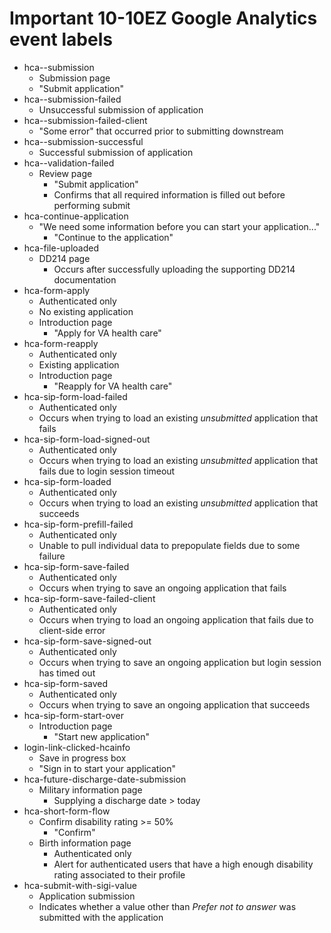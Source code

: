 # Important 10-10EZ Google Analytics event labels

- hca--submission
  -  Submission page
    -  "Submit application"
- hca--submission-failed
  - Unsuccessful submission of application
- hca--submission-failed-client
  - "Some error" that occurred prior to submitting downstream
- hca--submission-successful
  - Successful submission of application
- hca--validation-failed
  - Review page
    - "Submit application"
    - Confirms that all required information is filled out before performing submit
- hca-continue-application
  - "We need some information before you can start your application..."
    - "Continue to the application"
- hca-file-uploaded
  - DD214 page
    - Occurs after successfully uploading the supporting DD214 documentation
- hca-form-apply
  - Authenticated only
  - No existing application
  - Introduction page
    - "Apply for VA health care"
- hca-form-reapply
  - Authenticated only
  - Existing application
  - Introduction page
    - "Reapply for VA health care"
- hca-sip-form-load-failed
  - Authenticated only
  - Occurs when trying to load an existing *unsubmitted* application that fails
- hca-sip-form-load-signed-out
  - Authenticated only
  - Occurs when trying to load an existing *unsubmitted* application that fails due to login session timeout
- hca-sip-form-loaded
  - Authenticated only
  - Occurs when trying to load an existing *unsubmitted* application that succeeds
- hca-sip-form-prefill-failed
  - Authenticated only
  - Unable to pull individual data to prepopulate fields due to some failure
- hca-sip-form-save-failed
  - Authenticated only
  - Occurs when trying to save an ongoing application that fails
- hca-sip-form-save-failed-client
  - Authenticated only
  - Occurs when trying to load an ongoing application that fails due to client-side error
- hca-sip-form-save-signed-out
  - Authenticated only
  - Occurs when trying to save an ongoing application but login session has timed out
- hca-sip-form-saved
  - Authenticated only
  - Occurs when trying to save an ongoing application that succeeds
- hca-sip-form-start-over
  - Introduction page
    - "Start new application"
- login-link-clicked-hcainfo
  - Save in progress box
  - "Sign in to start your application"
- hca-future-discharge-date-submission
  - Military information page
    - Supplying a discharge date > today
- hca-short-form-flow
  - Confirm disability rating >= 50%
    - "Confirm"
  - Birth information page
    - Authenticated only
    - Alert for authenticated users that have a high enough disability rating associated to their profile
- hca-submit-with-sigi-value
  - Application submission
  - Indicates whether a value other than _Prefer not to answer_ was submitted with the application
